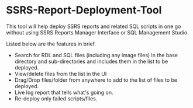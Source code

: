 # SSRS-Report-Deployment-Tool
This tool will help deploy SSRS reports and related SQL scripts in one go without using SSRS Reports Manager Interface or SQL Management Studio

Listed below are the features in brief.

- Search for RDL and SQL files (including any image files) in the base directory and sub-directories and includes them in the list to be deployed.
- View/delete files from the list in the UI
- Drag/Drop files/folder from anywhere to add to the list of files to be deployed.
- Live log report that tells what's going on.
- Re-deploy only failed scripts/files.
